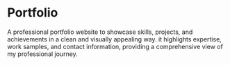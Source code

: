 # Portfolio
A professional portfolio website to showcase skills, projects, and achievements in a clean and visually appealing way. it highlights expertise, work samples, and contact information, providing a comprehensive view of my professional journey.
